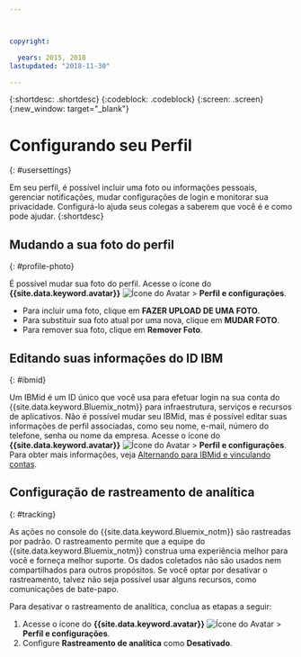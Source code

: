 ```yaml
---



copyright:

  years: 2015, 2018
lastupdated: "2018-11-30"

---
```


{:shortdesc: .shortdesc}
{:codeblock: .codeblock}
{:screen: .screen}
{:new_window: target="_blank"}

# Configurando seu Perfil
{: #usersettings}

Em seu perfil, é possível incluir uma foto ou informações pessoais, gerenciar notificações, mudar configurações de login e monitorar sua privacidade. Configurá-lo ajuda seus colegas a saberem que você é e como pode ajudar.
{:shortdesc}


## Mudando a sua foto do perfil
{: #profile-photo}

É possível mudar sua foto do perfil. Acesse o ícone do **{{site.data.keyword.avatar}}** ![Ícone do Avatar](../icons/i-avatar-icon.svg) &gt; **Perfil e configurações**.

  * Para incluir uma foto, clique em **FAZER UPLOAD DE UMA FOTO**.
  * Para substituir sua foto atual por uma nova, clique em **MUDAR FOTO**.
  * Para remover sua foto, clique em **Remover Foto**.


## Editando suas informações do ID IBM
{: #ibmid}

Um IBMid é um ID único que você usa para efetuar login na sua conta do
{{site.data.keyword.Bluemix_notm}}
para infraestrutura, serviços e recursos de aplicativos. Não é possível mudar seu IBMid, mas é possível editar suas informações de perfil associadas, como seu nome, e-mail, número do telefone, senha ou nome da empresa. Acesse o ícone do **{{site.data.keyword.avatar}}** ![Ícone do Avatar](../icons/i-avatar-icon.svg) &gt; **Perfil e configurações**. Para obter mais informações, veja [Alternando para IBMid e vinculando contas](softlayerlink.html).


## Configuração de rastreamento de analítica
{: #tracking}

As ações no console do {{site.data.keyword.Bluemix_notm}} são rastreadas por padrão. O rastreamento permite que a equipe do {{site.data.keyword.Bluemix_notm}} construa uma
experiência melhor para você e forneça melhor suporte. Os dados coletados não são usados nem compartilhados para outros propósitos. Se você optar por desativar o rastreamento, talvez não seja possível usar alguns recursos, como comunicações de bate-papo.

Para desativar o rastreamento de analítica, conclua as etapas a seguir:
1. Acesse o ícone do **{{site.data.keyword.avatar}}** ![Ícone do Avatar](../icons/i-avatar-icon.svg) &gt; **Perfil e configurações**.
2. Configure **Rastreamento de analítica** como **Desativado**.

